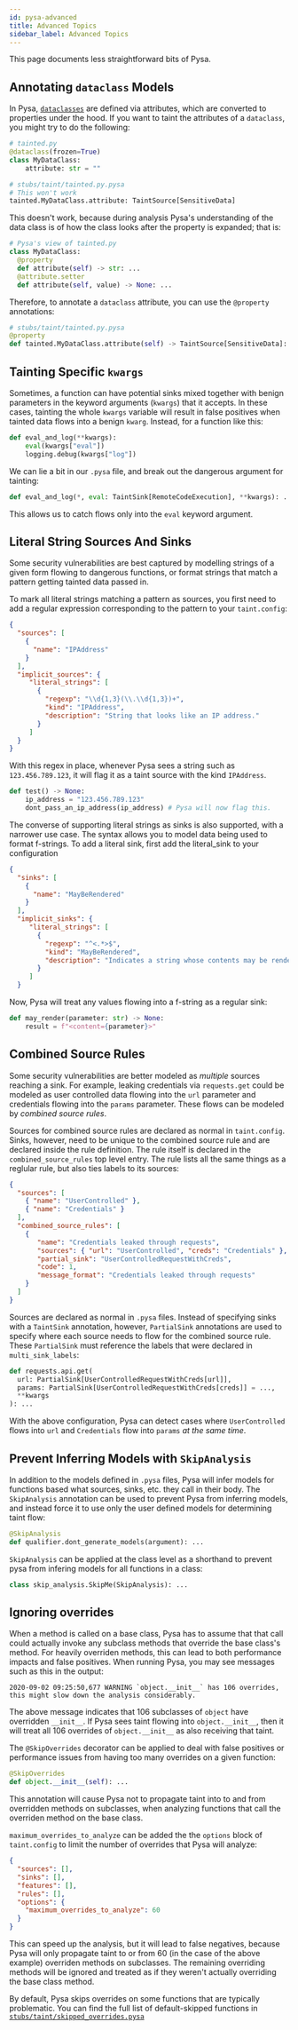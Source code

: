 ```yaml
---
id: pysa-advanced
title: Advanced Topics
sidebar_label: Advanced Topics
---
```


This page documents less straightforward bits of Pysa.

## Annotating `dataclass` Models

In Pysa, [`dataclasses`](https://docs.python.org/3/library/dataclasses.html?)
are defined via attributes, which are converted to properties under the hood. If
you want to taint the attributes of a `dataclass`, you might try to do the
following:

```python
# tainted.py
@dataclass(frozen=True)
class MyDataClass:
    attribute: str = ""
```


```python
# stubs/taint/tainted.py.pysa
# This won't work
tainted.MyDataClass.attribute: TaintSource[SensitiveData]
```

This doesn't work, because during analysis Pysa's understanding of the data
class is of how the class looks after the property is expanded; that is:

```python
# Pysa's view of tainted.py
class MyDataClass:
  @property
  def attribute(self) -> str: ...
  @attribute.setter
  def attribute(self, value) -> None: ...
```

Therefore, to annotate a `dataclass` attribute, you can use the `@property`
annotations:

```python
# stubs/taint/tainted.py.pysa
@property
def tainted.MyDataClass.attribute(self) -> TaintSource[SensitiveData]: ...
```

## Tainting Specific `kwargs`

Sometimes, a function can have potential sinks mixed together with benign
parameters in the keyword arguments (`kwargs`) that it accepts. In these cases,
tainting the whole `kwargs` variable will result in false positives when tainted
data flows into a benign `kwarg`. Instead, for a function like this:

```python
def eval_and_log(**kwargs):
    eval(kwargs["eval"])
    logging.debug(kwargs["log"])
```

We can lie a bit in our `.pysa` file, and break out the dangerous argument for
tainting:

```python
def eval_and_log(*, eval: TaintSink[RemoteCodeExecution], **kwargs): ...
```

This allows us to catch flows only into the `eval` keyword argument.

## Literal String Sources And Sinks

Some security vulnerabilities are best captured by modelling strings of a given
form flowing to dangerous functions, or format strings that match a pattern getting
tainted data passed in.

To mark all literal strings matching a pattern as sources, you first need to add a
regular expression corresponding to the pattern to your `taint.config`:

```json
{
  "sources": [
    {
      "name": "IPAddress"
    }
  ],
  "implicit_sources": {
     "literal_strings": [
       {
         "regexp": "\\d{1,3}(\\.\\d{1,3})+",
         "kind": "IPAddress",
         "description": "String that looks like an IP address."
       }
     ]
  }
}
```

With this regex in place, whenever Pysa sees a string such as `123.456.789.123`, it will flag it
as a taint source with the kind `IPAddress`.

```python
def test() -> None:
    ip_address = "123.456.789.123"
    dont_pass_an_ip_address(ip_address) # Pysa will now flag this.
```

The converse of supporting literal strings as sinks is also supported, with a narrower use case. The
syntax allows you to model data being used to format f-strings. To add a literal sink, first add the
literal_sink to your configuration

```json
{
  "sinks": [
    {
      "name": "MayBeRendered"
    }
  ],
  "implicit_sinks": {
     "literal_strings": [
       {
         "regexp": "^<.*>$",
         "kind": "MayBeRendered",
         "description": "Indicates a string whose contents may be rendered."
       }
     ]
  }
```

Now, Pysa will treat any values flowing into a f-string as a regular sink:

```python
def may_render(parameter: str) -> None:
    result = f"<content={parameter}>"
```

## Combined Source Rules

Some security vulnerabilities are better modeled as *multiple* sources reaching
a sink. For example, leaking credentials via `requests.get` could be modeled as
user controlled data flowing into the `url` parameter and credentials flowing
into the `params` parameter. These flows can be modeled by *combined source
rules*.

Sources for combined source rules are declared as normal in `taint.config`.
Sinks, however, need to be unique to the combined source rule and are declared inside
the rule definition. The rule itself is declared in the `combined_source_rules`
top level entry. The rule lists all the same things as a reglular rule, but also ties
labels to its sources:

```json
{
  "sources": [
    { "name": "UserControlled" },
    { "name": "Credentials" }
  ],
  "combined_source_rules": [
    {
       "name": "Credentials leaked through requests",
       "sources": { "url": "UserControlled", "creds": "Credentials" },
       "partial_sink": "UserControlledRequestWithCreds",
       "code": 1,
       "message_format": "Credentials leaked through requests"
    }
  ]
}
```

Sources are declared as normal in `.pysa` files. Instead of specifying sinks
with a `TaintSink` annotation, however, `PartialSink` annotations are used to
specify where each source needs to flow for the combined source rule. These
`PartialSink` must reference the labels that were declared in
`multi_sink_labels`:

```python
def requests.api.get(
  url: PartialSink[UserControlledRequestWithCreds[url]],
  params: PartialSink[UserControlledRequestWithCreds[creds]] = ...,
  **kwargs
): ...
```

With the above configuration, Pysa can detect cases where `UserControlled` flows
into `url` and `Credentials` flow into `params` *at the same time*.

## Prevent Inferring Models with `SkipAnalysis`

In addition to the models defined in `.pysa` files, Pysa will infer models for
functions based what sources, sinks, etc. they call in their body. The
`SkipAnalysis` annotation can be used to prevent Pysa from inferring models, and
instead force it to use only the user defined models for determining taint flow:

```python
@SkipAnalysis
def qualifier.dont_generate_models(argument): ...
```

`SkipAnalysis` can be applied at the class level as a shorthand to prevent pysa
from infering models for all functions in a class:

```python
class skip_analysis.SkipMe(SkipAnalysis): ...
```

## Ignoring overrides

When a method is called on a base class, Pysa has to assume that that call could
actually invoke any subclass methods that override the base class's method. For
heavily overriden methods, this can lead to both performance impacts and false
positives. When running Pysa, you may see messages such as this in the output:

```
2020-09-02 09:25:50,677 WARNING `object.__init__` has 106 overrides, this might slow down the analysis considerably.
```

The above message indicates that 106 subclasses of `object` have overridden
`__init__`. If Pysa sees taint flowing into `object.__init__`, then it will
treat all 106 overrides of `object.__init__` as also receiving that taint.

The `@SkipOverrides` decorator can be applied to deal with false positives or
performance issues from having too many overrides on a given function:

```python
@SkipOverrides
def object.__init__(self): ...
```

This annotation will cause Pysa not to propagate taint into to and from
overridden methods on subclasses, when analyzing functions that call the
overriden method on the base class.

`maximum_overrides_to_analyze` can be added the the `options` block of
`taint.config` to limit the number of overrides that Pysa will analyze:

```json
{
  "sources": [],
  "sinks": [],
  "features": [],
  "rules": [],
  "options": {
    "maximum_overrides_to_analyze": 60
  }
}
```

This can speed up the analysis, but it will lead to false negatives, because
Pysa will only propagate taint to or from 60 (in the case of the above example)
overriden methods on subclasses. The remaining overriding methods will be
ignored and treated as if they weren't actually overriding the base class
method.

By default, Pysa skips overrides on some functions that are typically
problematic. You can find the full list of default-skipped functions in
[`stubs/taint/skipped_overrides.pysa`](https://github.com/facebook/pyre-check/blob/master/stubs/taint/skipped_overrides.pysa)
